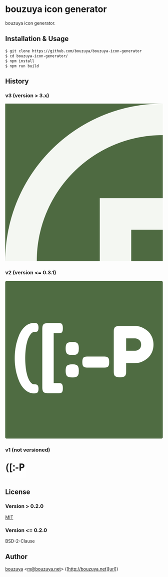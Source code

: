 # bouzuya icon generator

bouzuya icon generator.

## Installation & Usage

    $ git clone https://github.com/bouzuya/bouzuya-icon-generator
    $ cd bouzuya-icon-generator/
    $ npm install
    $ npm run build

## History

### v3 (version > 3.x)

![bouzuya icon v3](archives/v3/bouzuya.png)

### v2 (version <= 0.3.1)

![bouzuya icon v2](archives/v2/bouzuya.png)

### v1 (not versioned)

![bouzuya icon v1](archives/v1/bouzuya.gif)

## License

### Version > 0.2.0

[MIT](LICENSE)

### Version <= 0.2.0

BSD-2-Clause

## Author

[bouzuya][user] &lt;[m@bouzuya.net][email]&gt; ([http://bouzuya.net][url])

[user]: https://github.com/bouzuya
[email]: mailto:m@bouzuya.net
[url]: http://bouzuya.net
